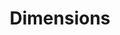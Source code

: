 ---
layout: default
bigquery: https://console.cloud.google.com/bigquery?p=covid-19-dimensions-ai&page=table&d=data&t=publications
contributors: Digital Science, https://www.digital-science.com/
cost: Free for personal, non-commercial use.
description: Dimensions contains more than 100 million publications, ranging from
  articles published in scholarly journals, books and book chapters, to preprints
  and conference proceedings. All publications are contextualized with linked data
  sets, funding, publications, patents, clinical trials, and policy documents. You
  can also view associated categories, funders, institutions, and researcher profiles.
documentation: https://docs.dimensions.ai/bigquery/index.html
last_edit: Mon, 04 Apr 2022 19:04:00 GMT
location: https://www.dimensions.ai/products/free/
maintained_by: Digital Science, https://www.digital-science.com/
schema_fields: '[''pmcid'', ''filing_year'', ''proceedings_title'', ''assignee_countries'',
  ''id'', ''start_year'', ''associated_publication_pmid'', ''expiration_year'', ''publication_date'',
  ''original_assignee'', ''category_uoa'', ''date_normal'', ''repository_name'', ''filing_date'',
  ''current_assignee_countries'', ''book_series_title'', ''cpc'', ''current_assignee'',
  ''publication_year'', ''brief_title'', ''metrics'', ''category_icrp_cso'', ''inventor_names'',
  ''external_ids'', ''funder_countries'', ''publisher'', ''open_access_categories'',
  ''category_hrcs_rac'', ''status'', ''abstract'', ''research_org_cities'', ''conditions'',
  ''associated_publication_doi'', ''issue'', ''date_online'', ''citations_count'',
  ''funder_org_acronyms'', ''funder_org_countries'', ''funding_amount'', ''established'',
  ''category_hra'', ''kind'', ''funder_org_cities'', ''wikipedia_url'', ''embargo_date'',
  ''parent_id'', ''original_assignee_countries'', ''funding_chf'', ''family_members_ids'',
  ''category_icrp_ct'', ''ipcr'', ''registry'', ''active_years'', ''research_org_state_codes'',
  ''email_address'', ''funder_orgs'', ''funding_cny'', ''patent_ids'', ''family_count'',
  ''original_assignee_orgs'', ''granted_year'', ''priority_year'', ''category_for'',
  ''investigators'', ''aliases'', ''repository_id'', ''type'', ''phase'', ''jurisdiction'',
  ''date_inserted'', ''created_date'', ''relationships'', ''date_modified'', ''funding_aud'',
  ''arxiv_id'', ''gender'', ''subtitles'', ''conference'', ''mesh_headings'', ''date'',
  ''original_title'', ''funder_org_state_codes'', ''language'', ''category_hrcs_hc'',
  ''interventions'', ''year'', ''funding_usd'', ''research_org_country_names'', ''researcher_ids'',
  ''supporting_grant_ids'', ''mesh_terms'', ''date_print'', ''category_rcdc'', ''name'',
  ''funding_jpy'', ''legal_events'', ''eisbn'', ''book_title'', ''acronyms'', ''acronym'',
  ''address'', ''pages'', ''start_date'', ''title'', ''family_id'', ''citations'',
  ''pmid'', ''associated_publication_id'', ''citation_string'', ''labels'', ''category_sdg'',
  ''priority_date'', ''journal_lists'', ''altmetrics'', ''research_org_countries'',
  ''end_year'', ''acknowledgements'', ''editors'', ''funding_details'', ''resulting_publication_doi'',
  ''expiration_date'', ''organisation_details'', ''granted_date'', ''concepts'', ''open_access_categories_v2'',
  ''links'', ''doi'', ''original_abstract'', ''linkout'', ''types'', ''assignee_orgs'',
  ''source_id'', ''research_orgs'', ''application_number'', ''funding_cad'', ''current_assignee_orgs'',
  ''reference_ids'', ''filing_status'', ''clinical_trial_ids'', ''license'', ''cited_by_ids'',
  ''volume'', ''funding_gbp'', ''foa_number'', ''authors'', ''associated_publication_arxiv_id'',
  ''legal_status'', ''funding_nzd'', ''research_org_city_names'', ''date_imported_gbq'',
  ''description'', ''funder_org'', ''isbn'', ''category_bra'', ''funding_eur'', ''resulting_publication_ids'',
  ''repository_url'', ''research_org_state_names'', ''associated_grant_ids'', ''end_date'',
  ''funding_currency'', ''publication_ids'', ''categories'', ''journal'', ''grant_number'']'
shortname: dimensions
tags:
- scholarly literature
- patents
- funding
- clinical trials
- academic profiles
terms_of_use: 'Use of both the Dimensions COVID-19 dataset and full Dimensions dataset
  are subject to the Dimensions Terms of use: https://www.dimensions.ai/policies-terms-legal '
title: Dimensions
uuid: dcff88bd-fe6b-4fdb-8159-809bf9d7bc1c
---
